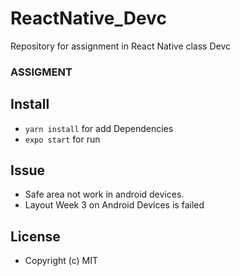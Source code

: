# ReactNative_Devc
Repository for assignment in React Native class Devc

### ASSIGMENT

## Install

- `yarn install` for add Dependencies
- `expo start` for run

## Issue 

- Safe area not work in android devices.
- Layout Week 3 on Android Devices is failed

## License
- Copyright (c) MIT

